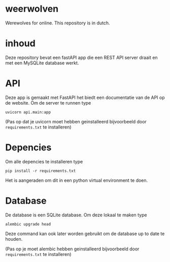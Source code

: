 # weerwolven
Werewolves for online. This repository is in dutch.

# inhoud
Deze repository bevat een fastAPI app die een REST API server draait en met een MySQLite database werkt.

# API
Deze app is gemaakt met FastAPI het biedt een documentatie van de API op de website. Om de server te runnen type
```console
uvicorn api.main:app
```
(Pas op dat je uvicorn moet hebben geinstalleerd bijvoorbeeld door `requirements.txt` te installeren)

# Depencies
Om alle depencies te installeren type
```console
pip install -r requirements.txt
```
Het is aangeraden om dit in een python virtual environment te doen.

# Database
De database is een SQLite database. Om deze lokaal te maken type
```console
alembic upgrade head
```
Deze command kan ook later worden gebruikt om de database up to date te houden.

(Pas op je moet alembic hebben geinstalleerd bijvoorbeeld door `requirements.txt` te installeren)
